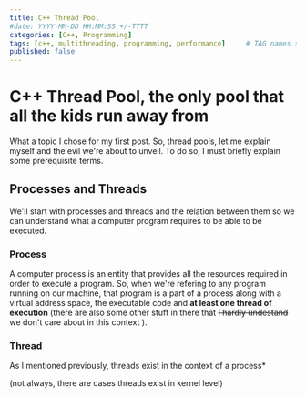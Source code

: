```yaml
---
title: C++ Thread Pool
#date: YYYY-MM-DD HH:MM:SS +/-TTTT
categories: [C++, Programming]
tags: [c++, multithreading, programming, performance]     # TAG names should always be lowercase
published: false
---
```


# C++ Thread Pool, the only pool that all the kids run away from
What a topic I chose for my first post. So, thread pools, let me explain myself and the evil we're about to unveil. To do so, I must 
briefly explain some prerequisite terms.

## Processes and Threads
We'll start with processes and threads and the relation between them so we can understand what a computer program requires to be able to be executed.
### Process
A computer process is an entity that provides all the resources required
in order to execute a program. So, when we're refering to any program running on our machine, that program is a part of a process along with a virtual address space, the executable code and **at least one thread of execution** (there are also some other stuff in there that ~~I hardly undestand~~ we don't care about in this context ).

### Thread
As I mentioned previously, threads exist in the context of a process* 



(not always, there are cases threads exist in kernel level)